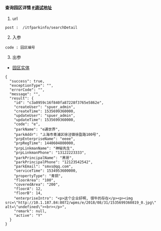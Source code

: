 #### 查询园区详情  [#调试地址](http://101.132.179.45:8086/swagger-ui.html#/itf-park-info-controller/searchDetailUsingPOST_1)

1. url
```
post :  /itfparkinfo/searchDetail
```

2. 入参
```
code : 园区编号
```

3. 出参
- [园区实体](park.md)
```
{
  "success": true,
  "exceptionType": "",
  "errorCode": "",
  "message": "",
  "result": {
    "id": "c3a0959c16f840fa87228f3765e5862e",
    "createUser": "spuer_admin",
    "createTime": 1535699360000,
    "updateUser": "spuer_admin",
    "updateTime": 1535699360000,
    "code": "e",
    "parkName": "e通世界",
    "parkAddr": "上海市青浦区徐泾镇徐盈路100号",
    "prpEnterpriseName": "eeee",
    "prpRegTime": 1440604800000,
    "prpLinkmanName": "神秘先生",
    "prpLinkmanPhone": "13122223333",
    "parkPrincipalName": "黑哥",
    "parkPrincipalPhone": "12123542542",
    "parkEmail": "smxs@qq.com",
    "serviceTime": 1534953600000,
    "propertyType": "青铜",
    "floorArea": "100",
    "coveredArea": "200",
    "floorA": 12,
    "floorB": 14,
    "enterpriseIntro": "<p>这个企业好啊, 很牛的存在</p><p><img src=\"http://10.1.187.84:8072/wpms/e/2018/08/31/1535699360819_0.jpg\" alt=\"undefined\"><br></p>",
    "remark": null,
    "active": "Y"
  }
}
```
